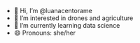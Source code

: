 - 👋 Hi, I’m @luanacentorame
- 👀 I’m interested in drones and agriculture
- 🌱 I’m currently learning data science 
- 😄 Pronouns: she/her

<!---
lcentorame/lcentorame is a ✨ special ✨ repository because its `README.md` (this file) appears on your GitHub profile.
You can click the Preview link to take a look at your changes.
--->
